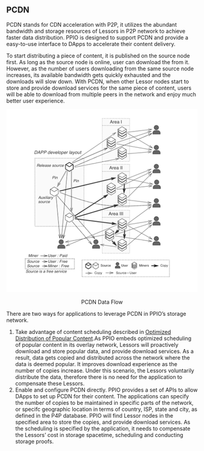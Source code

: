## PCDN
PCDN stands for CDN acceleration with P2P, it utilizes the abundant bandwidth and storage resources of Lessors in P2P network to achieve faster data distribution. PPIO is designed to support PCDN and provide a easy-to-use interface to DApps to accelerate their content delivery.

To start distributing a piece of content, it is published on the source node first. As long as the source node is online, user can download the from it. However, as the number of users downloading from the same source node increases, its available bandwidth gets quickly exhausted and the downloads will slow down. With PCDN, when other Lessor nodes start to store and provide download services for the same piece of content, users will be able to download from multiple peers in the network and enjoy much better user experience.

![PCDN Data Flow](../../Images/PCDN.png)
<p style="font-size:14px; text-align:center;">PCDN Data Flow</p>

There are two ways for applications to leverage PCDN in PPIO’s storage network.

1. Take advantage of content scheduling described in [Optimized Distribution of Popular Content](./Optimized_Distribution_of_Popular_Content.md).As PPIO embeds optimized scheduling of popular content in its overlay network, Lessors will proactively download and store popular data, and provide download services. As a result, data gets copied and distributed across the network where the data is deemed popular. It improves download experience as the number of copies increase. Under this scenario, the Lessors voluntarily distribute the data, therefore there is no need for the application to compensate these Lessors.
2. Enable and configure PCDN directly. PPIO provides a set of APIs to allow DApps to set up PCDN for their content. The applications can specify the number of copies to be maintained in specific parts of the network, or specifc geographic location in terms of country, ISP, state and city, as defined in the P4P database. PPIO will find Lessor nodes in the specified area to store the copies, and provide download services. As the scheduling is specified by the application, it needs to compensate the Lessors’ cost in storage spacetime, scheduling and conducting storage proofs.
